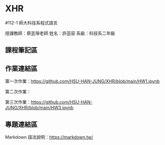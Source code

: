 # XHR
#112-1 師大科技系程式語言

授課教師：蔡芸琤老師
姓名：許菡容
系級：科技系二年級

## 課程筆記區

## 作業連結區
第一次作業：https://github.com/HSU-HAN-JUNG/XHR/blob/main/HW1.ipynb

第二次作業：

第三次作業：https://github.com/HSU-HAN-JUNG/XHR/blob/main/HW3.ipynb

## 專題連結區

Markdown 語法說明：https://markdown.tw/
